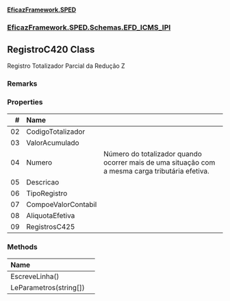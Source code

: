#### [EficazFramework.SPED](EficazFrameworkSPED.md 'EficazFramework SPED')
### [EficazFramework.SPED.Schemas.EFD_ICMS_IPI](EficazFramework.SPED.Schemas.EFD_ICMS_IPI.md 'EficazFramework.SPED.Schemas.EFD_ICMS_IPI')

## RegistroC420 Class

Registro Totalizador Parcial da Redução Z

### Remarks
### Properties

| # | Name | |
| ---: | :--- | :--- |
| 02 | CodigoTotalizador |  |
| 03 | ValorAcumulado |  |
| 04 | Numero | Número do totalizador quando ocorrer mais de uma situação com a mesma carga tributária efetiva. |
| 05 | Descricao |  |
| 06 | TipoRegistro |  |
| 07 | CompoeValorContabil |  |
| 08 | AliquotaEfetiva |  |
| 09 | RegistrosC425 |  |
### Methods

| Name | |
| :--- | :--- |
| EscreveLinha() |  |
| LeParametros(string[]) |  |
